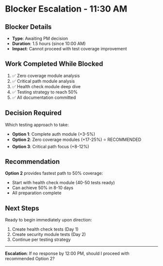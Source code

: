 # Blocker Escalation - 11:30 AM

## Blocker Details
- **Type**: Awaiting PM decision
- **Duration**: 1.5 hours (since 10:00 AM)
- **Impact**: Cannot proceed with test coverage improvement

## Work Completed While Blocked
1. ✅ Zero coverage module analysis
2. ✅ Critical path module analysis  
3. ✅ Health check module deep dive
4. ✅ Testing strategy to reach 50%
5. ✅ All documentation committed

## Decision Required
Which testing approach to take:
- **Option 1**: Complete auth module (+3-5%)
- **Option 2**: Zero coverage modules (+17-25%) ⭐ RECOMMENDED
- **Option 3**: Critical path focus (+8-12%)

## Recommendation
**Option 2** provides fastest path to 50% coverage:
- Start with health check module (40-50 tests ready)
- Can achieve 50% in 8-10 days
- All preparation complete

## Next Steps
Ready to begin immediately upon direction:
1. Create health check tests (Day 1)
2. Create security module tests (Day 2)
3. Continue per testing strategy

---
**Escalation**: If no response by 12:00 PM, should I proceed with recommended Option 2?